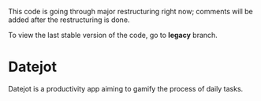 This code is going through major restructuring right now; comments will be added after the restructuring is done.

To view the last stable version of the code, go to **legacy** branch.

# Datejot

Datejot is a productivity app aiming to gamify the process of daily tasks.
